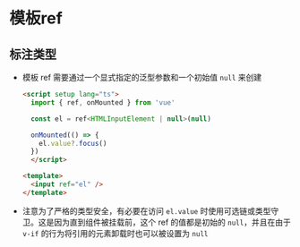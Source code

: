 # 模板ref

## 标注类型

+ 模板 ref 需要通过一个显式指定的泛型参数和一个初始值 `null` 来创建

  ```html
  <script setup lang="ts">
    import { ref, onMounted } from 'vue'

    const el = ref<HTMLInputElement | null>(null)

    onMounted(() => {
      el.value?.focus()
    })
    </script>

  <template>
    <input ref="el" />
  </template>
  ```

+ 注意为了严格的类型安全，有必要在访问 `el.value` 时使用可选链或类型守卫。这是因为直到组件被挂载前，这个 ref 的值都是初始的 `null`，并且在由于 `v-if` 的行为将引用的元素卸载时也可以被设置为 `null`
